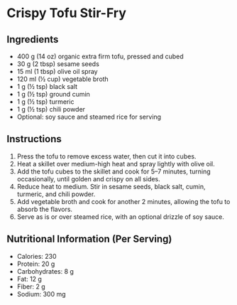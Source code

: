 # Crispy Tofu Stir-Fry

## Ingredients
- 400 g (14 oz) organic extra firm tofu, pressed and cubed
- 30 g (2 tbsp) sesame seeds
- 15 ml (1 tbsp) olive oil spray
- 120 ml (½ cup) vegetable broth
- 1 g (½ tsp) black salt
- 1 g (½ tsp) ground cumin
- 1 g (½ tsp) turmeric
- 1 g (½ tsp) chili powder
- Optional: soy sauce and steamed rice for serving

## Instructions
1. Press the tofu to remove excess water, then cut it into cubes.
2. Heat a skillet over medium-high heat and spray lightly with olive oil.
3. Add the tofu cubes to the skillet and cook for 5–7 minutes, turning occasionally, until golden and crispy on all sides.
4. Reduce heat to medium. Stir in sesame seeds, black salt, cumin, turmeric, and chili powder.
5. Add vegetable broth and cook for another 2 minutes, allowing the tofu to absorb the flavors.
6. Serve as is or over steamed rice, with an optional drizzle of soy sauce.

## Nutritional Information (Per Serving)
- Calories: 230  
- Protein: 20 g  
- Carbohydrates: 8 g  
- Fat: 12 g  
- Fiber: 2 g  
- Sodium: 300 mg